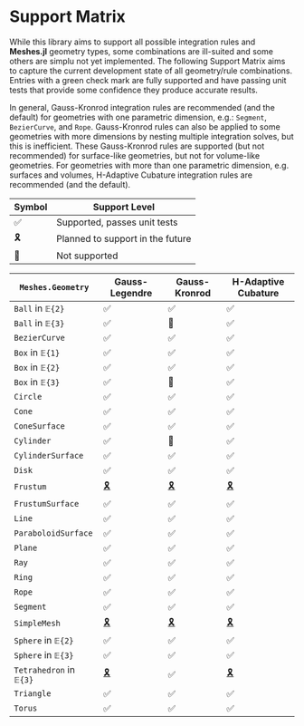 # Support Matrix

While this library aims to support all possible integration rules and **Meshes.jl**
geometry types, some combinations are ill-suited and some others are simplu not yet
implemented. The following Support Matrix aims to capture the current development state of
all geometry/rule combinations. Entries with a green check mark are fully supported
and have passing unit tests that provide some confidence they produce accurate results.

In general, Gauss-Kronrod integration rules are recommended (and the default) for geometries
with one parametric dimension, e.g.: `Segment`, `BezierCurve`, and `Rope`. Gauss-Kronrod
rules can also be applied to some geometries with more dimensions by nesting multiple
integration solves, but this is inefficient. These Gauss-Kronrod rules are supported (but
not recommended) for surface-like geometries, but not for volume-like geometries. For
geometries with more than one parametric dimension, e.g. surfaces and volumes, H-Adaptive
Cubature integration rules are recommended (and the default).

| Symbol | Support Level |
|--------|---------|
| ✅ | Supported, passes unit tests |
| 🎗️ | Planned to support in the future |
| 🛑 | Not supported |

| `Meshes.Geometry` | Gauss-Legendre | Gauss-Kronrod | H-Adaptive Cubature |
|----------|----------------|---------------|---------------------|
| `Ball` in `𝔼{2}` | ✅ | ✅ | ✅ |
| `Ball` in `𝔼{3}` | ✅ | 🛑 | ✅ |
| `BezierCurve` | ✅ | ✅ | ✅ |
| `Box` in `𝔼{1}` | ✅ | ✅ | ✅ |
| `Box` in `𝔼{2}` | ✅ | ✅ | ✅ |
| `Box` in `𝔼{3}` | ✅ | 🛑 | ✅ |
| `Circle` | ✅ | ✅ | ✅ |
| `Cone` | ✅ | ✅ | ✅ |
| `ConeSurface` | ✅ | ✅ | ✅ |
| `Cylinder` | ✅ | 🛑 | ✅ |
| `CylinderSurface` | ✅ | ✅ | ✅ |
| `Disk` | ✅ | ✅ | ✅ |
| `Frustum` | [🎗️](https://github.com/mikeingold/MeshIntegrals.jl/issues/57) | [🎗️](https://github.com/mikeingold/MeshIntegrals.jl/issues/57) | [🎗️](https://github.com/mikeingold/MeshIntegrals.jl/issues/57) |
| `FrustumSurface` | ✅ | ✅ | ✅ |
| `Line` | ✅ | ✅ | ✅ |
| `ParaboloidSurface` | ✅ | ✅ | ✅ |
| `Plane` | ✅ | ✅ | ✅ |
| `Ray` | ✅ | ✅ | ✅ |
| `Ring` | ✅ | ✅ | ✅ |
| `Rope` | ✅ | ✅ | ✅ |
| `Segment` | ✅ | ✅ | ✅ |
| `SimpleMesh` | [🎗️](https://github.com/mikeingold/MeshIntegrals.jl/issues/27) | [🎗️](https://github.com/mikeingold/MeshIntegrals.jl/issues/27) | [🎗️](https://github.com/mikeingold/MeshIntegrals.jl/issues/27) |
| `Sphere` in `𝔼{2}` | ✅ | ✅ | ✅ |
| `Sphere` in `𝔼{3}` | ✅ | ✅ | ✅ |
| `Tetrahedron` in `𝔼{3}` | [🎗️](https://github.com/mikeingold/MeshIntegrals.jl/issues/40) | ✅ | [🎗️](https://github.com/mikeingold/MeshIntegrals.jl/issues/40) |
| `Triangle` | ✅ | ✅ | ✅ |
| `Torus` | ✅ | ✅ | ✅ |
